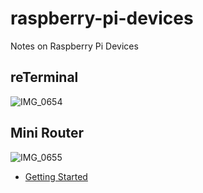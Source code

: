 # raspberry-pi-devices
Notes on Raspberry Pi Devices


## reTerminal
![IMG_0654](https://user-images.githubusercontent.com/58792/174637418-c427ac34-c0e0-4d9f-b455-9f09fd2c93d1.jpg)

## Mini Router
![IMG_0655](https://user-images.githubusercontent.com/58792/174637421-336f5dce-8927-4ba8-9098-3f65ccff6fa5.jpg)

* [Getting Started](https://wiki.seeedstudio.com/Dual-Gigabit-Ethernet-Carrier-Board-for-Raspberry-Pi-CM4/)
